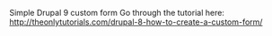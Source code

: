 Simple Drupal 9 custom form
Go through the tutorial here:
http://theonlytutorials.com/drupal-8-how-to-create-a-custom-form/
